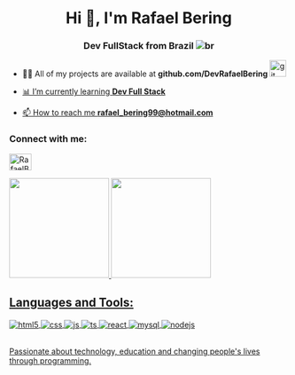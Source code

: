 <h1 align="center">Hi 👋, I'm Rafael Bering</h1>

<h3 align="center">Dev FullStack from Brazil <img src="https://raw.githubusercontent.com/stevenrskelton/flag-icon/master/png/16/country-4x3/br.png" alt="br"> </h3>

- 👨‍💻 All of my projects are available at **github.com/DevRafaelBering** <a href="https://github.com/DevRafaelBering " target="_blank" rel="noreferrer"> <img src="https://skillicons.dev/icons?i=github" alt="git" width="30" height="30">

- 📊 I’m currently learning **Dev Full Stack**

- 📫 How to reach me **rafael_bering99@hotmail.com**

<h3 align="left">Connect with me:</h3>
<p align="left">

<a href="https://www.linkedin.com/in/rafael-bering" target="blank"><img align="center" src="https://raw.githubusercontent.com/rahuldkjain/github-profile-readme-generator/master/src/images/icons/Social/linked-in-alt.svg" alt="RafaelBering" height="30" width="40" /></a>

<div>
<a href="https://github.com/DevRafaelBering">
<img height="180em" src="https://github-readme-stats.vercel.app/api?username=DevRafaelBering&show_icons=true&theme=dracula&include_all_commits=true&count_private=true"/>
<img height="180em" src="https://github-readme-stats.vercel.app/api/top-langs/?username=DevRafaelBering&layout=compact&langs_count=16&theme=dracula"/>
</div>

## Languages and Tools:

<div style="display: inline_block">
  <img align="center" alt="html5" src="https://img.shields.io/badge/HTML5-E34F26?style=for-the-badge&logo=html5&logoColor=white" />
  <img align="center" alt="css" src="https://img.shields.io/badge/CSS3-1572B6?style=for-the-badge&logo=css3&logoColor=white" />
  <img align="center" alt="js" src="https://img.shields.io/badge/JavaScript-F7DF1E?style=for-the-badge&logo=javascript&logoColor=black" />
  <img align="center" alt="ts" src="https://img.shields.io/badge/TypeScript-007ACC?style=for-the-badge&logo=typescript&logoColor=white" />
  <img align="center" alt="react" src="https://img.shields.io/badge/React-20232A?style=for-the-badge&logo=react&logoColor=61DAFB" />
  <img align="center" alt="mysql" src="https://img.shields.io/badge/MySQL-00FFFF?style=for-the-badge&logo=mysql&logoColor=black" />
  <img align="center" alt="nodejs" src="https://img.shields.io/badge/Node.js-43853D?style=for-the-badge&logo=node.js&logoColor=white" />

  
</div><br/>

Passionate about technology, education and changing people's lives through programming.
